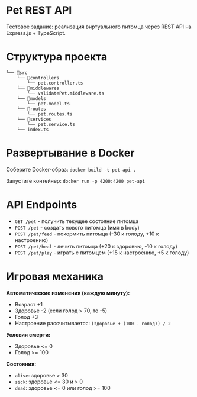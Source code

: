 # Pet REST API

Тестовое задание: реализация виртуального питомца через REST API на Express.js + TypeScript.

# Структура проекта

```
└── 📁src
    └── 📁controllers
        └── pet.controller.ts
    └── 📁middlewares
        └── validatePet.middleware.ts
    └── 📁models
        └── pet.model.ts
    └── 📁routes
        └── pet.routes.ts
    └── 📁services
        └── pet.service.ts
    └── index.ts
```

# Развертывание в Docker

Соберите Docker-образ: `docker build -t pet-api .`

Запустите контейнер: `docker run -p 4200:4200 pet-api`

# API Endpoints

- `GET /pet` - получить текущее состояние питомца
- `POST /pet` - создать нового питомца (имя в body)
- `POST /pet/feed` - покормить питомца (-30 к голоду, +10 к настроению)
- `POST /pet/heal` - лечить питомца (+20 к здоровью, -10 к голоду)
- `POST /pet/play` - играть с питомцем (+15 к настроению, +5 к голоду)

# Игровая механика

**Автоматические изменения (каждую минуту):**

- Возраст +1
- Здоровье -2 (если голод > 70, то -5)
- Голод +3
- Настроение рассчитывается: `(здоровье + (100 - голод)) / 2`

**Условия смерти:**

- Здоровье <= 0
- Голод >= 100

**Состояния:**

- `alive`: здоровье > 30
- `sick`: здоровье <= 30 и > 0
- `dead`: здоровье <= 0 или голод >= 100
